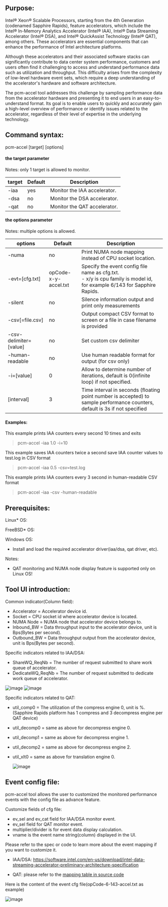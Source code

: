 ## Purpose:

Intel® Xeon® Scalable Processors, starting from the 4th Generation (codenamed Sapphire Rapids), feature accelerators, which include the Intel® In-Memory Analytics Accelerator (Intel® IAA), Intel® Data Streaming Accelerator (Intel® DSA), and Intel® QuickAssist Technology (Intel® QAT), among others. These accelerators are essential components that can enhance the performance of Intel architecture platforms.

Although these accelerators and their associated software stacks can significantly contribute to data center system performance, customers and users often find it challenging to access and understand performance data such as utilization and throughput. This difficulty arises from the complexity of low-level hardware event sets, which require a deep understanding of the accelerator's hardware and software architecture.

The pcm-accel tool addresses this challenge by sampling performance data from the accelerator hardware and presenting it to end users in an easy-to-understand format. Its goal is to enable users to quickly and accurately gain a high-level overview of performance or identify issues related to the accelerator, regardless of their level of expertise in the underlying technology.

## Command syntax:

pcm-accel [target] [options]

#### the target parameter

Notes: only 1 target is allowed to monitor.

| target | Default | Description                   |
| ------ | ------- | ----------------------------- |
| -iaa   | yes     | Monitor the IAA accelerator.  |
| -dsa   | no      | Monitor the DSA accelerator.  |
| -qat   | no      | Monitor the QAT accelerator.  |

#### the options parameter

Notes: multiple options is allowed.

| options                | Default              | Description                                                                                                                |
| ---------------------- | -------------------- | -------------------------------------------------------------------------------------------------------------------------- |
| -numa                  | no                   | Print NUMA node mapping instead of CPU socket location.                                                                    |
| -evt=[cfg.txt]         | opCode-x-y-accel.txt | Specify the event config file name as cfg.txt.<br>- x/y is cpu family is model id, for example 6/143 for Sapphire Rapids.  |
| -silent                | no                   | Silence information output and print only measurements                                                                     |
| -csv[=file.csv]        | no                   | Output compact CSV format to screen or a file in case filename is provided                                                 |
| -csv-delimiter=[value] | no                   | Set custom csv delimiter                                                                                                   |
| -human-readable        | no                   | Use human readable format for output (for csv only)                                                                        |
| -i=[value]             | 0                    | Allow to determine number of iterations, default is 0(infinite loop) if not specified.                                     |
| [interval]             | 3                    | Time interval in seconds (floating point number is accepted) to sample performance counters, default is 3s if not specified|

#### Examples:

This example prints IAA counters every second 10 times and exits

> pcm-accel -iaa 1.0 -i=10 

This example saves IAA counters twice a second save IAA counter values to test.log in CSV format

> pcm-accel -iaa 0.5 -csv=test.log           

This example prints IAA counters every 3 second in human-readable CSV format

> pcm-accel -iaa -csv -human-readable

## Prerequisites:

Linux* OS:

FreeBSD* OS:

Windows OS:

- Install and load the required accelerator driver(iaa/dsa, qat driver, etc).

Notes:

- QAT monitoring and NUMA node display feature is supported only on Linux OS!

## Tool UI introduction:

Common indicator(Column field):

- Accelerator = Accelerator device id.
- Socket = CPU socket id where accelerator device is located.
- NUMA Node = NUMA node that accelerator device belongs to.
- Inbound_BW = Data throughput input to the accelerator device, unit is Bps(Bytes per second).
- Outbound_BW = Data throughput output from the accelerator device, unit is Bps(Bytes per second).

Specific indicators related to IAA/DSA: 

- ShareWQ_ReqNb = The number of request submitted to share work queue of accelerator.
- DedicateWQ_ReqNb = The number of request submitted to dedicate work queue of accelerator.

![image](https://user-images.githubusercontent.com/25432609/224027332-8846dff6-f71e-4daa-a189-730e68c7e1b2.png)
![image](https://user-images.githubusercontent.com/25432609/224027445-2b08e89c-4653-4f39-971b-a7dc76bd7349.png)

Specific indicators related to QAT:

- util_comp0 = The utilization of the compress engine 0, unit is %.(Sapphire Rapids platform has 1 compress and 3 decompress engine per QAT device)

- util_decomp0 = same as above for decompress engine 0.

- util_decomp1 = same as above for decompress engine 1.

- util_decomp2 = same as above for decompress engine 2.

- util_xlt0 = same as above for translation engine 0.

 
  ![image](https://user-images.githubusercontent.com/25432609/224027570-e433aeef-c2ed-418d-aa42-18eef0f1b645.png)


## Event config file:

pcm-accel tool allows the user to customized the monitored performance events with the config file as advance feature.

Customize fields of cfg file:

- ev_sel and ev_cat field for IAA/DSA monitor event.
- ev_sel field for QAT monitor event. 
- multiplier/divider is for event data display calculation.
- vname is the event name string(column) displayed in the UI.

Please refer to the spec or code to learn more about the event mapping if you want to customize it.

- IAA/DSA: https://software.intel.com/en-us/download/intel-data-streaming-accelerator-preliminary-architecture-specification

- QAT: please refer to the [mapping table in source code](https://github.com/intel/pcm/blob/f20013f7563714cf592d7a59f169c1ddee3cf8ba/src/cpucounters.cpp#L915)


Here is the content of the event cfg file(opCode-6-143-accel.txt as example)

![image](https://user-images.githubusercontent.com/25432609/224027717-1dcdae9e-6701-4b6f-90a0-8108c4ea4550.png)

